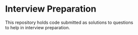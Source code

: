 # Interview Preparation
This repository holds code submitted as solutions to questions  
to help in interview preparation.
